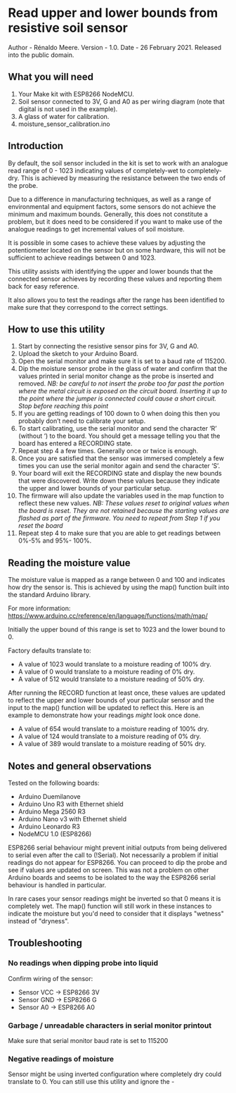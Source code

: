 # Read upper and lower bounds from resistive soil sensor
Author - Rénaldo Meere.
Version - 1.0.
Date - 26 February 2021.
Released into the public domain.

## What you will need
1. Your Make kit with ESP8266 NodeMCU.
2. Soil sensor connected to 3V, G and A0 as per wiring diagram (note that digital is not used in the example).
3. A glass of water for calibration.
4. moisture_sensor_calibration.ino

## Introduction
By default, the soil sensor included in the kit is set to work with an analogue read range of 0 - 1023 indicating values of completely-wet to completely-dry. This is achieved by measuring the resistance between the two ends of the probe. 

Due to a difference in manufacturing techniques, as well as a range of environmental and equipment factors, some sensors do not achieve the minimum and maximum bounds. Generally, this does not constitute a problem, but it does need to be considered if you want to make use of the analogue readings to get incremental values of soil moisture.

It is possible in some cases to achieve these values by adjusting the potentiometer located on the sensor but on some hardware, this will not be sufficient to achieve readings between 0 and 1023.

This utility assists with identifying the upper and lower bounds that the connected sensor achieves by recording these values and reporting them back for easy reference.

It also allows you to test the readings after the range has been identified to make sure that they correspond to the correct settings.

## How to use this utility
1. Start by connecting the resistive sensor pins for 3V, G and A0.
2. Upload the sketch to your Arduino Board.
3. Open the serial monitor and make sure it is set to a baud rate of 115200.
4. Dip the moisture sensor probe in the glass of water and confirm that the values printed in serial monitor change as the probe is inserted and removed. *NB: be careful to not insert the probe too far past the portion where the metal circuit is exposed on the circuit board. Inserting it up to the point where the jumper is connected could cause a short circuit. Stop before reaching this point*
5. If you are getting readings of 100 down to 0 when doing this then you probably don’t need to calibrate your setup.
6. To start calibrating, use the serial monitor and send the character ‘R’ (without ‘) to the board. You should get a message telling you that the board has entered a RECORDING state.
7. Repeat step 4 a few times. Generally once or twice is enough.
8. Once you are satisfied that the sensor was immersed completely a few times you can use the serial monitor again and send the character ‘S’.
9. Your board will exit the RECORDING state and display the new bounds that were discovered. Write down these values because they indicate the upper and lower bounds of your particular setup.
10. The firmware will also update the variables used in the map function to reflect these new values. *NB: These values reset to original values when the board is reset. They are not retained because the starting values are flashed as part of the firmware. You need to repeat from Step 1 if you reset the board*
11. Repeat step 4 to make sure that you are able to get readings between 0%-5% and 95%- 100%.

## Reading the moisture value
The moisture value is mapped as a range between 0 and 100 and indicates how dry the sensor is. This is achieved by using the map() function built into the standard Arduino library.

For more information: https://www.arduino.cc/reference/en/language/functions/math/map/

Initially the upper bound of this range is set to 1023 and the lower bound to 0. 

Factory defaults translate to:
-	A value of 1023 would translate to a moisture reading of 100% dry.
-	A value of 0 would translate to a moisture reading of 0% dry.
-	A value of 512 would translate to a moisture reading of 50% dry.

After running the RECORD function at least once, these values are updated to reflect the upper and lower bounds of your particular sensor and the input to the map() function will be updated to reflect this. Here is an example to demonstrate how your readings *might* look once done.

-	A value of 654 would translate to a moisture reading of 100% dry.
-	A value of 124 would translate to a moisture reading of 0% dry.
-	A value of 389 would translate to a moisture reading of 50% dry.

## Notes and general observations
Tested on the following boards:
- Arduino Duemilanove
- Arduino Uno R3 with Ethernet shield
- Arduino Mega 2560 R3
- Arduino Nano v3 with Ethernet shield
- Arduino Leonardo R3
- NodeMCU 1.0 (ESP8266)

ESP8266 serial behaviour might prevent initial outputs from being delivered to serial even after the call to (!Serial). Not necessarily a problem if initial readings do not appear for ESP8266. You can proceed to dip the probe and see if values are updated on screen. This was not a problem on other Arduino boards and seems to be isolated to the way the ESP8266 serial behaviour is handled in particular.

In rare cases your sensor readings might be inverted so that 0 means it is completely wet. The map() function will still work in these instances to indicate the moisture but you'd need to consider that it displays "wetness" instead of "dryness".

## Troubleshooting
### No readings when dipping probe into liquid
Confirm wiring of the sensor:
- Sensor VCC -> ESP8266 3V
- Sensor GND -> ESP8266 G
- Sensor A0 -> ESP8266 A0

### Garbage / unreadable characters in serial monitor printout
Make sure that serial monitor baud rate is set to 115200

### Negative readings of moisture
Sensor might be using inverted configuration where completely dry could translate to 0. You can still use this utility and ignore the -

